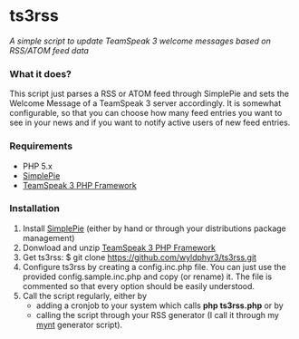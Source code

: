 # ts3rss

_A simple script to update TeamSpeak 3 welcome messages based on RSS/ATOM feed data_

### What it does?
This script just parses a RSS or ATOM feed through SimplePie and sets the Welcome Message of a TeamSpeak 3 server accordingly. It is somewhat configurable, so that you can choose how many feed entries you want to see in your news and if you want to notify active users of new feed entries.

### Requirements
* PHP 5.x
* [SimplePie](http://simplepie.org/)
* [TeamSpeak 3 PHP Framework](http://addons.teamspeak.com/directory/addon/integration/TeamSpeak-3-PHP-Framework.html)

### Installation

1. Install [SimplePie](http://simplepie.org/) (either by hand or through your distributions package management)
2. Donwload and unzip [TeamSpeak 3 PHP Framework](http://addons.teamspeak.com/directory/addon/integration/TeamSpeak-3-PHP-Framework.html)
3. Get ts3rss:
	$ git clone https://github.com/wyldphyr3/ts3rss.git
4. Configure ts3rss by creating a config.inc.php file. You can just use the provided config.sample.inc.php and copy (or rename) it. The file is commented so that every option should be easily understood.
5. Call the script regularly, either by
	* adding a cronjob to your system which calls __php ts3rss.php__
	or by
	* calling the script through your RSS generator (I call it through my [mynt](http://mynt.uhnomoli.com/) generator script).
